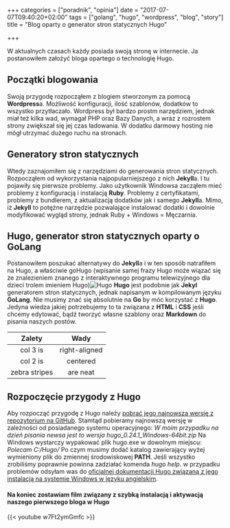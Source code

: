 +++
categories = ["poradnik", "opinia"]
date = "2017-07-07T09:40:20+02:00"
tags = ["golang", "hugo", "wordpress", "blog", "story"]
title = "Blog oparty o generator stron statycznych Hugo"

+++

W aktualnych czasach każdy posiada swoją stronę w internecie. Ja postanowiłem założyć bloga 
opartego o technologię Hugo.

<!--more-->
Początki blogowania
-------------------
Swoją przygodę rozpocząłem z blogiem stworzonym za pomocą **Wordpress**a. Możliwość konfiguracji, 
ilość szablonów, dodatków to wszystko przytłaczało. Wordpress był bardzo prostm narzędziem,
jednak miał też kilka wad, wymagał PHP oraz Bazy Danych, a wraz z rozrostem strony zwiększał się
jej czas ładowania. W dodatku darmowy hosting nie mógł utrzymać dużego ruchu na stronach.

Generatory stron statycznych
----------------------------
Wtedy zaznajomiłem się z narzędziami do generowania stron statycznych. Rozpocząłem od wykorzystania
najpopularniejszego z nich **Jekyll**a. I tu pojawiły się pierwsze problemy. Jako użytkownik Windowsa
zacząłem mieć problemy z konfiguracją i instalacją **Ruby**. Problemy z certyfikatami, problemy z
bundlerem, z aktualizacją dodatków jak i samego **Jekyll**a. Mimo, iż **Jekyll** to potężne narzędzie
pozwalające instalować dodatki i dowolnie modyfikować wygląd strony, jednak Ruby + Windows = Męczarnia.

Hugo, generator stron statycznych oparty o GoLang
-------------------------------------------------
Postanowiłem poszukać alternatywy do **Jekyll**a i w ten sposób natrafiłem na Hugo, a właściwie goHugo
(wpisanie samej frazy Hugo może wiązać się ze znalezieniem znanego z interaktywnego programu telewizyjnego
dla dzieci trolem imieniem Hugo)![Hugo](https://lh3.googleusercontent.com/TfWnTBtz0eNVqKmeIchhQ4KJ1MBsFfyHr79oSZNVs79LNzaWPZkPY2TAU8y3vkUw7F0Y=w300)
**Hugo** jest podobnie jak **Jekyl** generatorem stron statycznych, jednak napisanym w kompilowanym języku 
**GoLang**. Nie musimy znać się absolutnie na **Go** by móc korzystać z **Hugo**. Jedyna wiedza jakiej 
potrzebujemy to ta związana z **HTML** i **CSS** jeśli chcemy edytować, bądź tworzyć własne szablony oraz
**Markdown** do pisania naszych postów.

| Zalety        | Wady          |
|:-------------:|:-------------:|
| col 3 is      | right-aligned |
| col 2 is      | centered      |
| zebra stripes | are neat      |

Rozpoczęcie przygody z Hugo
---------------------------
Aby rozpocząć przygodę z Hugo należy [pobrać jego najnowszą wersję z repozytorium na GitHub](https://github.com/gohugoio/hugo/releases "Hugo Download Page").
Stamtąd pobieramy najnowszą wersję w zależności od posiadanego systemu operacyjnego:
*W moim przypadku na dzień pisania newsa jest to wersja hugo_0.24.1_Windows-64bit.zip*
Na Windows wystarczy wypakować plik hugo.exe w dowolnym miejscu: *Polecam C:/Hugo/*
Po czym musimy dodać katalog zawierający wyżej wymieniony plik do zmiennej środowiskowej **PATH**. Jeśli
wszystko zrobiliśmy poprawnie powinna zadziałać komenda *hugo help*. w przypadku problemów odsyłam was do
[oficjalnej dokumentacji Hugo związaną z jego instalacją na systemie Windows w języku angielskim](https://gohugo.io/tutorials/installing-on-windows/ "Hugo - Installing on Windows").
#### Na koniec zostawiam film związany z szybką instalacją i aktywacją naszego pierwszego bloga w Hugo
{{< youtube w7Ft2ymGmfc >}}